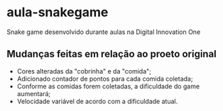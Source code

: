 # aula-snakegame
Snake game desenvolvido durante aulas na Digital Innovation One

## Mudanças feitas em relação ao proeto original

 * Cores alteradas da "cobrinha" e da "comida";
 * Adicionado contador de pontos para cada comida coletada;
 * Conforme as comidas forem coletadas, a dificuldade do game aumentará;
 * Velocidade variável de acordo com a dificuldade atual.

 
